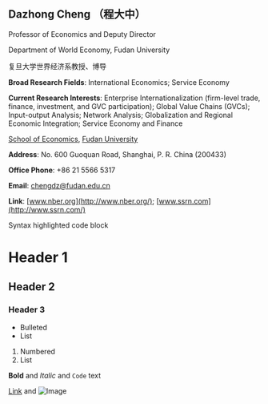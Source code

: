 ## Dazhong Cheng （程大中）
Professor of Economics and Deputy Director

Department of World Economy, Fudan University

复旦大学世界经济系教授、博导

**Broad Research Fields**: International Economics; Service Economy

**Current Research Interests**: Enterprise Internationalization (firm-level trade, finance, investment, and GVC participation); Global Value Chains (GVCs); Input-output Analysis; Network Analysis; Globalization and Regional Economic Integration; Service Economy and Finance

[School of Economics](https://econ.fudan.edu.cn/),  [Fudan University](https://www.fudan.edu.cn/)

**Address**: No. 600 Guoquan Road, Shanghai, P. R. China (200433)

**Office Phone**: +86 21 5566 5317

**Email**: chengdz@fudan.edu.cn

**Link**: [www.nber.org](http://www.nber.org/); [www.ssrn.com](http://www.ssrn.com/)


Syntax highlighted code block
# Header 1
## Header 2
### Header 3

- Bulleted
- List

1. Numbered
2. List

**Bold** and _Italic_ and `Code` text

[Link](url) and ![Image](src)
```

